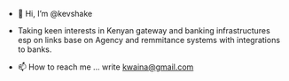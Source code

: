 - 👋 Hi, I’m @kevshake
- Taking keen interests in Kenyan gateway and banking infrastructures esp on links base on Agency and remmitance systems with integrations to banks.

- 📫 How to reach me ... write kwaina@gmail.com

<!---
kevshake/kevshake is a ✨ special ✨ repository because its `README.md` (this file) appears on your GitHub profile.
You can click the Preview link to take a look at your changes.
--->
